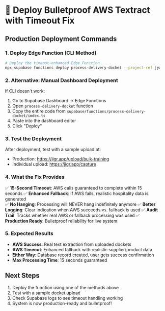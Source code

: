 # 🚀 Deploy Bulletproof AWS Textract with Timeout Fix

## Production Deployment Commands

### 1. Deploy Edge Function (CLI Method)
```bash
# Deploy the timeout-enhanced Edge Function
npx supabase functions deploy process-delivery-docket --project-ref jyxypcyrtdpqgapnkhec
```

### 2. Alternative: Manual Dashboard Deployment
If CLI doesn't work:
1. Go to Supabase Dashboard → Edge Functions
2. Open `process-delivery-docket` function
3. Copy the entire code from `supabase/functions/process-delivery-docket/index.ts`
4. Paste into the dashboard editor
5. Click "Deploy"

### 3. Test the Deployment
After deployment, test with a sample upload at:
- Production: https://jigr.app/upload/bulk-training
- Individual upload: https://jigr.app/capture

### 4. What the Fix Provides
✅ **15-Second Timeout**: AWS calls guaranteed to complete within 15 seconds
✅ **Enhanced Fallback**: If AWS fails, realistic hospitality data is generated  
✅ **No Hanging**: Processing will NEVER hang indefinitely anymore
✅ **Better Logging**: Clear indication when AWS succeeds vs. fallback is used
✅ **Audit Trail**: Tracks whether real AWS or fallback processing was used
✅ **Production Ready**: Bulletproof reliability for live system

### 5. Expected Results
- **AWS Success**: Real text extraction from uploaded dockets
- **AWS Timeout**: Enhanced fallback with realistic supplier/product data
- **Either Way**: Database record created, user gets success confirmation
- **Max Processing Time**: 15 seconds guaranteed

## Next Steps
1. Deploy the function using one of the methods above
2. Test with a sample docket upload
3. Check Supabase logs to see timeout handling working
4. System is now production-ready and bulletproof!